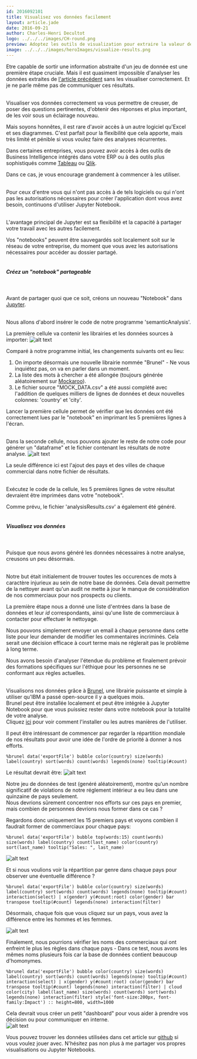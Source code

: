 ```yaml
---
id: 2016092101
title: Visualisez vos données facilement
layout: article.jade
date: 2016-09-21
author: Charles-Henri Decultot
logo: ../../../images/CH-round.png
preview: Adoptez les outils de visualization pour extraire la valeur de vos données immédiatement.
image: ../../../images/heroImages/visualize-results.png
---
```

Etre capable de sortir une information abstraite d'un jeu de donnée est une première étape cruciale. Mais il est quasiment impossible d'analyser les données extraites de [l'article précédent](https://chdecultot.com/fr/articles/facilitez-l-analyse-de-vos-donn-es-gr-ce-aux-bons-outils/) sans les visualiser correctement. Et je ne parle même pas de communiquer ces résultats.  
<br/>

Visualiser vos données correctement va vous permettre de creuser, de poser des questions pertinentes, d'obtenir des réponses et plus important, de les voir sous un éclairage nouveau.  

Mais soyons honnêtes, il est rare d'avoir accès à un autre logiciel qu'Excel et ses diagrammes. C'est parfait pour la flexibilité que cela apporte, mais très limité et pénible si vous voulez faire des analyses récurrentes.  

Dans certaines entreprises, vous pouvez avoir accès à des outils de Business Intelligence intégrés dans votre ERP ou à des outils plus sophistiqués comme [Tableau](http://www.tableau.com) ou [Qlik](www.qlik.com).  

Dans ce cas, je vous encourage grandement à commencer à les utiliser.  
<br/>

Pour ceux d'entre vous qui n'ont pas accès à de tels logiciels ou qui n'ont pas les autorisations nécessaires pour créer l'application dont vous avez besoin, continuons d'utiliser Jupyter Notebook.  
<br/> 

L'avantage principal de Jupyter est sa flexibilité et la capacité à partager votre travail avec les autres facilement.  

Vos "notebooks" peuvent être sauvegardés soit localement soit sur le réseau de votre entreprise, du moment que vous avez les autorisations nécessaires pour accéder au dossier partagé.  
<br/>

##### Créez un "notebook" partageable
<br/>

Avant de partager quoi que ce soit, créons un nouveau "Notebook" dans [Jupyter](http://jupyter.org/).  
<br/>

Nous allons d'abord insérer le code de notre programme 'semanticAnalysis'.  

La première cellule va contenir les librairies et les données sources à importer:
![alt text](../../../images/articles/20160923-visualize-results-1.png "Python code")
 
Comparé à notre programme initial, les changements suivants ont eu lieu:
1. On importe désormais une nouvelle librairie nommée "Brunel" - Ne vous inquiétez pas, on va en parler dans un moment.
2. La liste des mots à chercher a été allongée (toujours générée aléatoirement sur [Mockaroo](https://www.mockaroo.com/)).
3. Le fichier source "MOCK_DATA.csv" a été aussi complété avec l'addition de quelques milliers de lignes de données et deux nouvelles colonnes: 'country' et 'city'.  

Lancer la première cellule permet de vérifier que les données ont été correctement lues par le "notebook" en imprimant les 5 premières lignes à l'écran.  
<br/>
  
Dans la seconde cellule, nous pouvons ajouter le reste de notre code pour générer un "dataframe" et le fichier contenant les résultats de notre analyse.
![alt text](../../../images/articles/20160923-visualize-results-2.png "Python code")

La seule différence ici est l'ajout des pays et des villes de chaque commercial dans notre fichier de résultats.  
<br/>

Exécutez le code de la cellule, les 5 premières lignes de votre résultat devraient être imprimées dans votre "notebook".  

Comme prévu, le fichier 'analysisResults.csv' a également été généré.  
<br/> 

##### Visualisez vos données
<br/>

Puisque que nous avons généré les données nécessaires à notre analyse, creusons un peu désormais.  
<br/>

Notre but était initialement de trouver toutes les occurences de mots à caractère injurieux au sein de notre base de données. Cela devait permettre de la nettoyer avant qu'un audit ne mette à jour le manque de considération de nos commerciaux pour nos prospects ou clients.  

La première étape nous a donné une liste d'entrées dans la base de données et leur *id* correspondants, ainsi qu'une liste de commerciaux à contacter pour effectuer le nettoyage.  

Nous pouvons simplement envoyer un email à chaque personne dans cette liste pour leur demander de modifier les commentaires incriminés. Cela serait une décision efficace à court terme mais ne réglerait pas le problème à long terme.  

Nous avons besoin d'analyser l'étendue du problème et finalement prévoir des formations spécifiques sur l'éthique pour les personnes ne se conformant aux règles actuelles.  
<br>

Visualisons nos données grâce à [Brunel](http://brunelvis.org/), une librairie puissante et simple à utiliser qu'IBM a passé open-source il y a quelques mois.  
Brunel peut être installée localement et peut être intégrée à Jupyter Notebook pour que vous puissiez rester dans votre notebook pour la totalité de votre analyse.  
Cliquez [ici](https://github.com/Brunel-Visualization/Brunel) pour voir comment l'installer ou les autres manières de l'utiliser.
<br/>

Il peut être intéressant de commencer par regarder la répartition mondiale de nos résultats pour avoir une idée de l'ordre de priorité à donner à nos efforts.  

    %brunel data('exportFile') bubble color(country) size(words) label(country) sort(words) count(words) legends(none) tooltip(#count)

Le résultat devrait être:
![alt text](../../../images/articles/20160923-visualize-results-3.png "Visualization per country")

Notre jeu de données de test (genéré aléatoirement), montre qu'un nombre significatif de violations de notre réglement intérieur a eu lieu dans une quinzaine de pays seulement.  
Nous devrions sûrement concentrer nos efforts sur ces pays en premier, mais combien de personnes devrions nous former dans ce cas ?

Regardons donc uniquement les 15 premiers pays et voyons combien il faudrait former de commerciaux pour chaque pays:

    %brunel data('exportFile') bubble top(words:15) count(words) size(words) label(country) count(last_name) color(country) sort(last_name) tooltip("Sales: ", last_name)

![alt text](../../../images/articles/20160923-visualize-results-4.png "Visualization per country-2")

Et si nous voulions voir la répartition par genre dans chaque pays pour observer une éventuelle différence ?

    %brunel data('exportFile') bubble color(country) size(words) label(country) sort(words) count(words) legends(none) tooltip(#count) interaction(select) | x(gender) y(#count:root) color(gender) bar transpose tooltip(#count) legends(none) interaction(filter)

Désormais, chaque fois que vous cliquez sur un pays, vous avez la différence entre les hommes et les femmes. 

![alt text](../../../images/articles/20160923-visualize-results-5.png "Visualization per gender")

Finalement, nous pourrions vérifier les noms des commerciaux qui ont enfreint le plus les règles dans chaque pays - Dans ce test, nous avons les mêmes noms plusieurs fois car la base de données contient beaucoup d'homonymes.

    %brunel data('exportFile') bubble color(country) size(words) label(country) sort(words) count(words) legends(none) tooltip(#count) interaction(select) | x(gender) y(#count:root) color(gender) bar transpose tooltip(#count) legends(none) interaction(filter) | cloud color(city) label(last_name) size(words) count(words) sort(words) legends(none) interaction(filter) style('font-size:200px, font-family:Impact') :: height=800, width=1000

Cela devrait vous créer un petit "dashboard" pour vous aider à prendre vos décision ou pour communiquer en interne.   
![alt text](../../../images/articles/20160923-visualize-results-6.png "Visualization dashboard")
<br/>

Vous pouvez trouver les données utilisées dans cet article sur [github](https://github.com/chdecultot/semanticAnalysisProgram) si vous voulez jouer avec.
N'hésitez pas non plus à me partager vos propres visualisations ou Jupyter Notebooks. 

